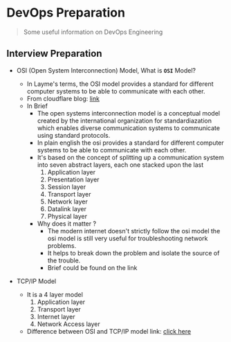 # DevOps Preparation 
> Some useful information on DevOps Engineering 

## Interview Preparation 

- OSI (Open System Interconnection) Model, What is **`OSI`** Model? 
    - In Layme's terms, the OSI model provides a standard for different computer systems to be able to communicate with each other. 
    - From cloudflare blog: [link](https://www.cloudflare.com/en-in/learning/ddos/glossary/open-systems-interconnection-model-osi/)
    - In Brief 
        - The open systems interconnection model is a conceptual model created by the international organization for standardiazation which enables diverse communication systems to communicate using standard protocols. 
        - In plain english the osi provides a standard for different computer systems to be able to communicate with each other. 
        - It's based on the concept of splitting up a communication system into seven abstract layers, each one stacked upon the last 
            1. Application layer 
            2. Presentation layer 
            3. Session layer 
            4. Transport layer 
            5. Network layer 
            6. Datalink layer 
            7. Physical layer 
        - Why does it matter ? 
            - The modern internet doesn't strictly follow the osi model the osi model is still very useful for troubleshooting network problems. 
            - It helps to break down the problem and isolate the source of the trouble. 
            - Brief could be found on the link

- TCP/IP Model 
    - It is a 4 layer model 
        1. Application layer 
        2. Transport layer 
        3. Internet layer 
        4. Network Access layer 
    - Difference between OSI and TCP/IP model link: [click here](https://community.fs.com/blog/tcpip-vs-osi-whats-the-difference-between-the-two-models.html)
